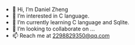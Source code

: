 - 👋 Hi, I’m Daniel Zheng
- 👀 I’m interested in C language.
- 🌱 I’m currently learning C language and Sqlite. 
- 💞️ I’m looking to collaborate on ...
- 📫 Reach me at 2298829350@qq.com

<!---
Daniel-Cheng2023/Daniel-Cheng2023 is a ✨ special ✨ repository because its `README.md` (this file) appears on your GitHub profile.
You can click the Preview link to take a look at your changes.
--->
